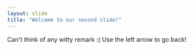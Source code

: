 ```yaml
---
layout: slide
title: "Welcome to our second slide!"
---
```

Can't think of any witty remark :(
Use the left arrow to go back!
